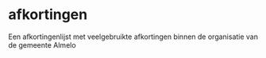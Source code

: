 # afkortingen
 Een afkortingenlijst met veelgebruikte afkortingen binnen de organisatie van de gemeente Almelo 

